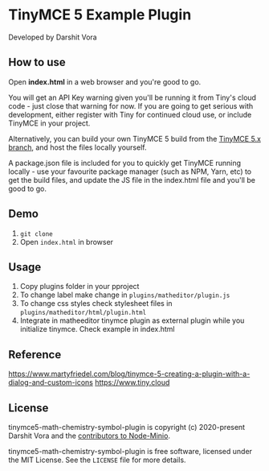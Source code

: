 # TinyMCE 5 Example Plugin
Developed by Darshit Vora
## How to use
Open **index.html** in a web browser and you're good to go. 

You will get an API Key warning given you'll be running it from Tiny's cloud code - just close that warning for now. If 
you are going to get serious with development, either register with Tiny for continued cloud use, or include TinyMCE in 
your project.

Alternatively, you can build your own TinyMCE 5 build from the [TinyMCE 5.x branch](https://github.com/tinymce/tinymce/tree/5.x),
and host the files locally yourself.

A package.json file is included for you to quickly get TinyMCE running locally - use your favourite package manager (such as NPM, Yarn, etc)
to get the build files, and update the JS file in the index.html file and you'll be good to go.
## Demo
1. `git clone`
2. Open `index.html` in browser
## Usage
1. Copy plugins folder in your pproject
2. To change label make change in `plugins/matheditor/plugin.js`
3. To change css styles check stylesheet files in `plugins/matheditor/html/plugin.html`
4. Integrate in matheeditor tinymce plugin as external plugin while you initialize tinymce. Check example in index.html

## Reference
https://www.martyfriedel.com/blog/tinymce-5-creating-a-plugin-with-a-dialog-and-custom-icons
https://www.tiny.cloud

## License

tinymce5-math-chemistry-symbol-plugin is copyright (c) 2020-present Darshit Vora and
the [contributors to Node-Minio](https://github.com/darshitvvora/tinymce5-math-chemistry-symbol-plugin/graphs/contributors).

tinymce5-math-chemistry-symbol-plugin is free software, licensed under the MIT License. See the
`LICENSE` file for more details.
